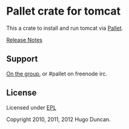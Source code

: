 # Pallet crate for tomcat

This a crate to install and run tomcat via [Pallet](http://pallet.github.com/pallet).

[Release Notes](https://github.com/pallet/tomcat-crate/blob/master/ReleaseNotes.md)

## Support

[On the group](http://groups.google.com/group/pallet-clj), or #pallet on freenode irc.

## License

Licensed under [EPL](http://www.eclipse.org/legal/epl-v10.html)

Copyright 2010, 2011, 2012 Hugo Duncan.

